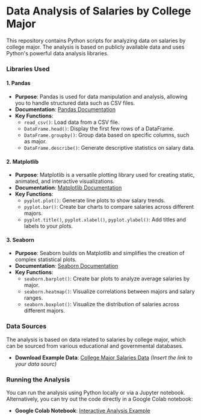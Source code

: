 # Data Analysis of Salaries by College Major

This repository contains Python scripts for analyzing data on salaries by college major. The analysis is based on publicly available data and uses Python's powerful data analysis libraries.

### Libraries Used

#### 1. Pandas
- **Purpose**: Pandas is used for data manipulation and analysis, allowing you to handle structured data such as CSV files.
- **Documentation**: [Pandas Documentation](https://pandas.pydata.org/pandas-docs/stable/)
- **Key Functions**:
  - `read_csv()`: Load data from a CSV file.
  - `DataFrame.head()`: Display the first few rows of a DataFrame.
  - `DataFrame.groupby()`: Group data based on specific columns, such as major.
  - `DataFrame.describe()`: Generate descriptive statistics on salary data.

#### 2. Matplotlib
- **Purpose**: Matplotlib is a versatile plotting library used for creating static, animated, and interactive visualizations.
- **Documentation**: [Matplotlib Documentation](https://matplotlib.org/stable/contents.html)
- **Key Functions**:
  - `pyplot.plot()`: Generate line plots to show salary trends.
  - `pyplot.bar()`: Create bar charts to compare salaries across different majors.
  - `pyplot.title()`, `pyplot.xlabel()`, `pyplot.ylabel()`: Add titles and labels to your plots.

#### 3. Seaborn
- **Purpose**: Seaborn builds on Matplotlib and simplifies the creation of complex statistical plots.
- **Documentation**: [Seaborn Documentation](https://seaborn.pydata.org/)
- **Key Functions**:
  - `seaborn.barplot()`: Create bar plots to analyze average salaries by major.
  - `seaborn.heatmap()`: Visualize correlations between majors and salary ranges.
  - `seaborn.boxplot()`: Visualize the distribution of salaries across different majors.

### Data Sources

The analysis is based on data related to salaries by college major, which can be sourced from various educational and governmental databases.

- **Download Example Data**: [College Major Salaries Data](#) *(Insert the link to your data sourc)*

### Running the Analysis

You can run the analysis using Python locally or via a Jupyter notebook. Alternatively, you can try out the code directly in a Google Colab notebook:

- **Google Colab Notebook**: [Interactive Analysis Example](https://colab.research.google.com/drive/1uiE0EEcCLlbDhu01W2EWTMbNgKE1WI4j)




